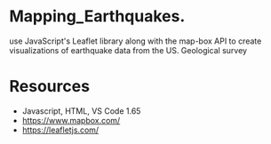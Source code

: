 # Mapping_Earthquakes.
use JavaScript's Leaflet library along with the map-box API to create visualizations of earthquake data from the US. Geological survey

# Resources

- Javascript, HTML, VS Code 1.65
- https://www.mapbox.com/
- https://leafletjs.com/
